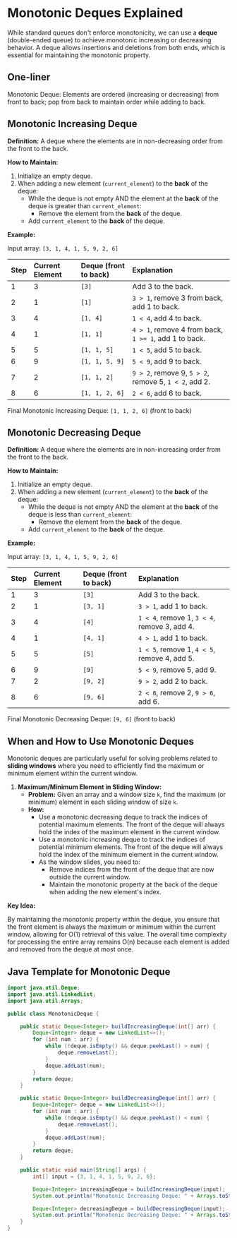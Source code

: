 # Monotonic Deques Explained

While standard queues don't enforce monotonicity, we can use a **deque** (double-ended queue) to achieve monotonic increasing or decreasing behavior. A deque allows insertions and deletions from both ends, which is essential for maintaining the monotonic property.

## One-liner
Monotonic Deque: Elements are ordered (increasing or decreasing) from front to back; pop from back to maintain order while adding to back.
## Monotonic Increasing Deque

**Definition:** A deque where the elements are in non-decreasing order from the front to the back.

**How to Maintain:**

1.  Initialize an empty deque.
2.  When adding a new element (`current_element`) to the **back** of the deque:
    * While the deque is not empty AND the element at the **back** of the deque is greater than `current_element`:
        * Remove the element from the **back** of the deque.
    * Add `current_element` to the **back** of the deque.

**Example:**

Input array: `[3, 1, 4, 1, 5, 9, 2, 6]`

| Step | Current Element | Deque (front to back) | Explanation                                                                     |
| :--- | :-------------- | :-------------------- | :------------------------------------------------------------------------------ |
| 1    | 3               | `[3]`               | Add 3 to the back.                                                              |
| 2    | 1               | `[1]`               | `3 > 1`, remove 3 from back, add 1 to back.                                    |
| 3    | 4               | `[1, 4]`            | `1 < 4`, add 4 to back.                                                         |
| 4    | 1               | `[1, 1]`            | `4 > 1`, remove 4 from back, `1 >= 1`, add 1 to back.                            |
| 5    | 5               | `[1, 1, 5]`         | `1 < 5`, add 5 to back.                                                         |
| 6    | 9               | `[1, 1, 5, 9]`      | `5 < 9`, add 9 to back.                                                         |
| 7    | 2               | `[1, 1, 2]`         | `9 > 2`, remove 9, `5 > 2`, remove 5, `1 < 2`, add 2.                           |
| 8    | 6               | `[1, 1, 2, 6]`      | `2 < 6`, add 6 to back.                                                         |

Final Monotonic Increasing Deque: `[1, 1, 2, 6]` (front to back)

## Monotonic Decreasing Deque

**Definition:** A deque where the elements are in non-increasing order from the front to the back.

**How to Maintain:**

1.  Initialize an empty deque.
2.  When adding a new element (`current_element`) to the **back** of the deque:
    * While the deque is not empty AND the element at the **back** of the deque is less than `current_element`:
        * Remove the element from the **back** of the deque.
    * Add `current_element` to the **back** of the deque.

**Example:**

Input array: `[3, 1, 4, 1, 5, 9, 2, 6]`

| Step | Current Element | Deque (front to back) | Explanation                                                                     |
| :--- | :-------------- | :-------------------- | :------------------------------------------------------------------------------ |
| 1    | 3               | `[3]`               | Add 3 to the back.                                                              |
| 2    | 1               | `[3, 1]`            | `3 > 1`, add 1 to back.                                                         |
| 3    | 4               | `[4]`               | `1 < 4`, remove 1, `3 < 4`, remove 3, add 4.                                    |
| 4    | 1               | `[4, 1]`            | `4 > 1`, add 1 to back.                                                         |
| 5    | 5               | `[5]`               | `1 < 5`, remove 1, `4 < 5`, remove 4, add 5.                                    |
| 6    | 9               | `[9]`               | `5 < 9`, remove 5, add 9.                                                      |
| 7    | 2               | `[9, 2]`            | `9 > 2`, add 2 to back.                                                         |
| 8    | 6               | `[9, 6]`            | `2 < 6`, remove 2, `9 > 6`, add 6.                                             |

Final Monotonic Decreasing Deque: `[9, 6]` (front to back)

## When and How to Use Monotonic Deques

Monotonic deques are particularly useful for solving problems related to **sliding windows** where you need to efficiently find the maximum or minimum element within the current window.

1.  **Maximum/Minimum Element in Sliding Window:**
    * **Problem:** Given an array and a window size `k`, find the maximum (or minimum) element in each sliding window of size `k`.
    * **How:**
        * Use a monotonic decreasing deque to track the indices of potential maximum elements. The front of the deque will always hold the index of the maximum element in the current window.
        * Use a monotonic increasing deque to track the indices of potential minimum elements. The front of the deque will always hold the index of the minimum element in the current window.
        * As the window slides, you need to:
            * Remove indices from the front of the deque that are now outside the current window.
            * Maintain the monotonic property at the back of the deque when adding the new element's index.

**Key Idea:**

By maintaining the monotonic property within the deque, you ensure that the front element is always the maximum or minimum within the current window, allowing for O(1) retrieval of this value. The overall time complexity for processing the entire array remains O(n) because each element is added and removed from the deque at most once.

## Java Template for Monotonic Deque

```java
import java.util.Deque;
import java.util.LinkedList;
import java.util.Arrays;

public class MonotonicDeque {

    public static Deque<Integer> buildIncreasingDeque(int[] arr) {
        Deque<Integer> deque = new LinkedList<>();
        for (int num : arr) {
            while (!deque.isEmpty() && deque.peekLast() > num) {
                deque.removeLast();
            }
            deque.addLast(num);
        }
        return deque;
    }

    public static Deque<Integer> buildDecreasingDeque(int[] arr) {
        Deque<Integer> deque = new LinkedList<>();
        for (int num : arr) {
            while (!deque.isEmpty() && deque.peekLast() < num) {
                deque.removeLast();
            }
            deque.addLast(num);
        }
        return deque;
    }

    public static void main(String[] args) {
        int[] input = {3, 1, 4, 1, 5, 9, 2, 6};

        Deque<Integer> increasingDeque = buildIncreasingDeque(input);
        System.out.println("Monotonic Increasing Deque: " + Arrays.toString(increasingDeque.toArray())); // Front to back

        Deque<Integer> decreasingDeque = buildDecreasingDeque(input);
        System.out.println("Monotonic Decreasing Deque: " + Arrays.toString(decreasingDeque.toArray())); // Front to back
    }
}